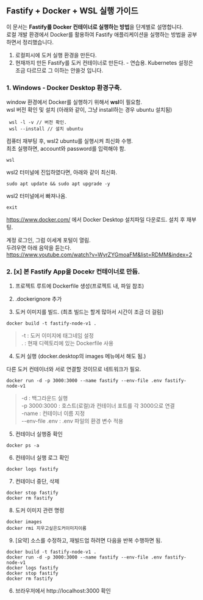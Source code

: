 ## Fastify + Docker + WSL 실행 가이드

이 문서는 **Fastify를 Docker 컨테이너로 실행하는 방법**을 단계별로 설명합니다.  
로컬 개발 환경에서 Docker를 활용하여 Fastify 애플리케이션을 실행하는 방법을 공부하면서 정리했습니다.

1. 로컬피시에 도커 실행 환경을 만든다.
2. 현재까지 만든 Fastify를 도커 컨테이너로 만든다. - 연습용. Kubernetes 설정은 조금 다르므로 그 이하는 안쓸것 입니다.

### 1. Windows - Docker Desktop 환경구축.

window 환경에서 Docker를 실행하기 위해서 **wsl**이 필요함.  
wsl 버전 확인 및 설치 (아래와 같이, 그냥 install하는 경우 ubuntu 설치됨)

```
 wsl -l -v // 버전 확인.
 wsl --install // 설치 ubuntu
```

컴퓨터 재부팅 후, wsl2 ubuntu를 실행시켜 최신화 수행.  
최초 실행하면, account와 password를 입력해야 함.

```
wsl
```

wsl2 터미널에 진입하였다면, 아래와 같이 최신화.

```
sudo apt update && sudo apt upgrade -y
```

wsl2 터미널에서 빠져나옴.

```
exit
```

https://www.docker.com/ 에서 Docker Desktop 설치파일 다운로드. 설치 후 재부팅.

계정 로그인, 그럼 이세계 포털이 열림.  
두려우면 아래 음악을 듣는다.  
https://www.youtube.com/watch?v=WyrZYGmoaFM&list=RDMM&index=2

### 2. [x] 본 Fastify App을 Docekr 컨테이너로 만듬.

1. 프로젝트 루트에 Dockerfile 생성(프로젝트 내, 파일 참조)
2. .dockerignore 추가

3. 도커 이미지를 빌드. (최초 빌드는 할게 많아서 시간이 조금 더 걸림)

```
docker build -t fastify-node-v1 .
```

> -t : 도커 이미지에 태그네임 설정  
> . : 현재 디렉토리에 있는 Dockerfile 사용

4. 도커 실행 (docker.desktop의 images 메뉴에서 해도 됨.)

다른 도커 컨테이너와 서로 연결할 것이므로 네트워크가 필요.

```
docker run -d -p 3000:3000 --name fastify --env-file .env fastify-node-v1
```

> -d : 백그라운드 실행  
> -p 3000:3000 : 호스트(로컬)과 컨테이너 포트를 각 3000으로 연결  
> -name : 컨테이너 이름 지정  
> --env-file .env : .env 파일의 환경 변수 적용

5. 컨테이너 실행중 확인

```
docker ps -a
```

6. 컨테이너 실행 로그 확인

```
docker logs fastify
```

7. 컨테이너 중단, 삭제

```
docker stop fastify
docker rm fastify
```

8. 도커 이미지 관련 명렁

```
docker images
docker rmi 지우고싶은도커이미지이름
```

9. [요약] 소스를 수정하고, 재빌드업 하려면 다음을 반복 수행하면 됨.

```
docker build -t fastify-node-v1 .
docker run -d -p 3000:3000 --name fastify --env-file .env fastify-node-v1
docker logs fastify
docker stop fastify
docker rm fastify
```

6. 브라우저에서 http://localhost:3000 확인
